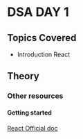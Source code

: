 # DSA DAY 1

## Topics Covered

* Introduction React

## Theory


### Other resources

#### Getting started

[React Official doc](https://www.reactjs.org)


